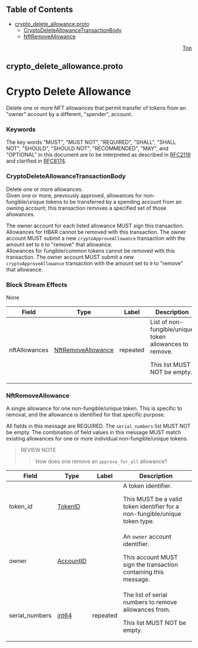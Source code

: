 ## Table of Contents

- [crypto_delete_allowance.proto](#crypto_delete_allowance-proto)
    - [CryptoDeleteAllowanceTransactionBody](#proto-CryptoDeleteAllowanceTransactionBody)
    - [NftRemoveAllowance](#proto-NftRemoveAllowance)
  



<a name="crypto_delete_allowance-proto"></a>
<p align="right"><a href="#top">Top</a></p>

## crypto_delete_allowance.proto
# Crypto Delete Allowance
Delete one or more NFT allowances that permit transfer of tokens from
an "owner" account by a different, "spender", account.

### Keywords
The key words "MUST", "MUST NOT", "REQUIRED", "SHALL", "SHALL NOT",
"SHOULD", "SHOULD NOT", "RECOMMENDED", "MAY", and "OPTIONAL" in this
document are to be interpreted as described in
[RFC2119](https://www.ietf.org/rfc/rfc2119) and clarified in
[RFC8174](https://www.ietf.org/rfc/rfc8174).


<a name="proto-CryptoDeleteAllowanceTransactionBody"></a>

### CryptoDeleteAllowanceTransactionBody
Delete one or more allowances.<br/>
Given one or more, previously approved, allowances for non-fungible/unique
tokens to be transferred by a spending account from an owning account;
this transaction removes a specified set of those allowances.

The owner account for each listed allowance MUST sign this transaction.<br/>
Allowances for HBAR cannot be removed with this transaction. The owner
account MUST submit a new `cryptoApproveAllowance` transaction with the
amount set to `0` to "remove" that allowance.<br/>
Allowances for fungible/common tokens cannot be removed with this
transaction. The owner account MUST submit a new `cryptoApproveAllowance`
transaction with the amount set to `0` to "remove" that allowance.<br/>

### Block Stream Effects
None


| Field | Type | Label | Description |
| ----- | ---- | ----- | ----------- |
| nftAllowances | [NftRemoveAllowance](#proto-NftRemoveAllowance) | repeated | List of non-fungible/unique token allowances to remove. <p> This list MUST NOT be empty. |






<a name="proto-NftRemoveAllowance"></a>

### NftRemoveAllowance
A single allowance for one non-fungible/unique token.
This is specific to removal, and the allowance is identified for that
specific purpose.

All fields in this message are REQUIRED.
The `serial_numbers` list MUST NOT be empty.
The combination of field values in this message MUST match existing
allowances for one or more individual non-fungible/unique tokens.

> REVIEW NOTE
>> How does one remove an `approve_for_all` allowance?


| Field | Type | Label | Description |
| ----- | ---- | ----- | ----------- |
| token_id | [TokenID](#proto-TokenID) |  | A token identifier. <p> This MUST be a valid token identifier for a non-fungible/unique token type. |
| owner | [AccountID](#proto-AccountID) |  | An `owner` account identifier. <p> This account MUST sign the transaction containing this message. |
| serial_numbers | [int64](#int64) | repeated | The list of serial numbers to remove allowances from. <p> This list MUST NOT be empty. |





 <!-- end messages -->

 <!-- end enums -->

 <!-- end HasExtensions -->

 <!-- end services -->



